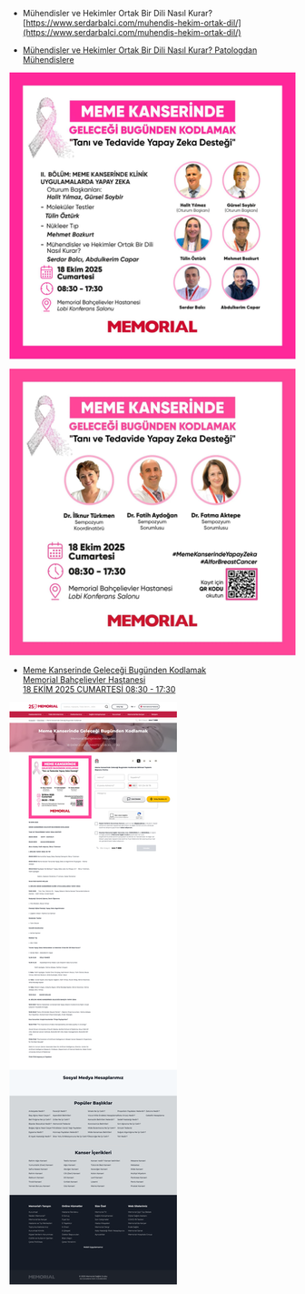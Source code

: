 - Mühendisler ve Hekimler Ortak Bir Dili Nasıl Kurar?  
[https://www.serdarbalci.com/muhendis-hekim-ortak-dil/](https://www.serdarbalci.com/muhendis-hekim-ortak-dil/)  

- [Mühendisler ve Hekimler Ortak Bir Dili Nasıl Kurar? Patologdan Mühendislere](https://www.serdarbalci.com/muhendis-hekim-ortak-dil/)  


![](./media/Memorial-18Ekim2025-MemeKanseriBilimselToplantisi-1.jpg)


![](./media/Memorial-18Ekim2025-MemeKanseriBilimselToplantisi.jpg)

- [Meme Kanserinde Geleceği Bugünden Kodlamak\
Memorial Bahçelievler Hastanesi\
18 EKİM 2025 CUMARTESİ 08:30 - 17:30](https://www.memorial.com.tr/etkinlikler/meme-kanseri-bilimsel-toplanti-bahcelievler)

![](./media/Memorial-Meme-Kanserinde-Gelecegi-Bugunden-Kodlamak.png)
